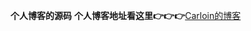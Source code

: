 
**个人博客的源码**
**个人博客地址看这里:point_right::point_right::point_right:**[Carloin的博客]([url地址](https://carloin.github.io/Blog/))